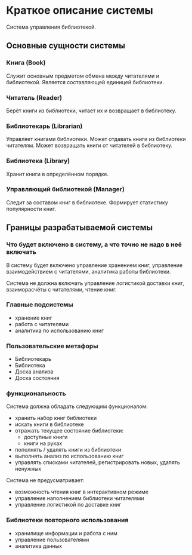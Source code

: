 # Краткое описание системы

Система управления библиотекой.

## Основные сущности системы

### Книга (Book)
Служит основным предметом обмена между читателями и библиотекой.
Является составляющей единицей библиотеки.

### Читатель (Reader)
Берёт книги из библиотеки, читает их и возвращает в библиотеку.

### Библиотекарь (Librarian)
Управляет книгами библиотеки. 
Может отдавать книги из библиотеки читателям.
Может возвращать книги от читателей в библиотеку.

### Библиотека (Library)
Хранит книги в определённом порядке.

### Управляющий библиотекой (Manager)
Следит за составом книг в библиотеке.
Формирует статистику популярности книг.


## Границы разрабатываемой системы

### Что будет включено в систему, а что точно не надо в неё включать

В систему будет включено управление хранением книг, управление взаимодействием с читателями, аналитика работы библиотеки. 

Система не должна включать управление логистикой доставки книг, взаиморасчёты с читателями, чтение книг.

### Главные подсистемы

- хранение книг
- работа с читателями
- аналитика по использованию книг

### Пользовательские метафоры

- Библиотекарь
- Библиотека
- Доска анализа
- Доска состояния

### функциональность

Система должна обладать следующим функционалом:
- хранить набор книг библиотеки
- искать книги в библиотеке
- отражать текущее состояние библиотеки:
    - доступные книги
    - книги на руках
- пополнять / удалять книги из библиотеки
- выполнять анализ по использованию книг
- управлять списками читателей, регистрировать новых, удалять ненужных

Система не предусматривает:
- возможность чтения книг в интерактивном режиме
- управление наполнением библиотеки читателями
- управление логистикой по доставке книг 

### Библиотеки повторного использования

- хранилище информации и работа с ним
- управление пользователями
- аналитика данных
